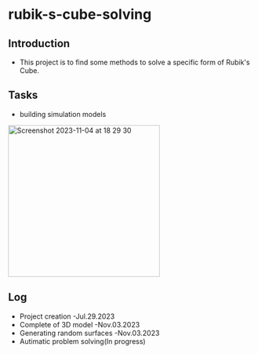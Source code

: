# rubik-s-cube-solving
## Introduction
- This project is to find some methods to solve a specific form of Rubik's Cube.
## Tasks
- building simulation models
 <img width="309" alt="Screenshot 2023-11-04 at 18 29 30" src="https://github.com/RogerChan0307/rubik-s-cube-solving/assets/140886171/f65a80f3-61f0-4a4d-859a-289aa4301fc6">


 
## Log 
- Project creation -Jul.29.2023
- Complete of 3D model -Nov.03.2023
- Generating random surfaces -Nov.03.2023
- Autimatic problem solving(In progress)
